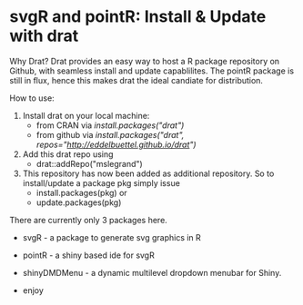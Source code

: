 # svgR and pointR: Install & Update with drat

Why Drat? Drat provides an easy way to host a R package repository on Github, with seamless install and update capablilites. 
The pointR package is still in flux, hence this makes drat the ideal candiate for distribution.

How to use:
1. Install drat on your local machine:
    + from CRAN via *install.packages("drat")*
    + from github via *install.packages("drat", repos="http://eddelbuettel.github.io/drat")*
2. Add this drat repo  using
    + drat::addRepo("mslegrand")
3. This repository has now been added as additional repository. So to install/update a package pkg simply issue
    + install.packages(pkg) or 
    + update.packages(pkg) 

There are currently only 3 packages here. 

- svgR - a package to generate svg graphics in R
- pointR - a shiny based ide for svgR
- shinyDMDMenu - a dynamic multilevel dropdown menubar for Shiny. 

- enjoy
